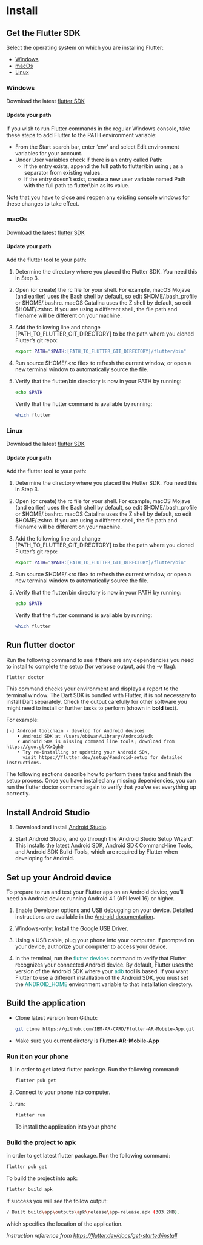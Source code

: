# Install  

## Get the Flutter SDK  

Select the operating system on which you are installing Flutter:

+ [Windows](#windows)
+ [macOs](#macos)
+ [Linux](#linux)

### **Windows**

Download the latest [flutter SDK](https://flutter.dev/docs/development/tools/sdk/releases?tab=windows)

#### **Update your path**

If you wish to run Flutter commands in the regular Windows console, take these steps to add Flutter to the PATH environment variable:

+ From the Start search bar, enter ‘env’ and select Edit environment variables for your account.
+ Under User variables check if there is an entry called Path:
  + If the entry exists, append the full path to flutter\bin using ; as a separator from existing values.
  + If the entry doesn’t exist, create a new user variable named Path with the full path to flutter\bin as its value.
  
Note that you have to close and reopen any existing console windows for these changes to take effect.

### **macOs**

Download the latest [flutter SDK](https://flutter.dev/docs/development/tools/sdk/releases?tab=macos)

#### **Update your path**  

Add the flutter tool to your path:

1. Determine the directory where you placed the Flutter SDK. You need this in Step 3.
2. Open (or create) the rc file for your shell. For example, macOS Mojave (and earlier) uses the Bash shell by default, so edit $HOME/.bash_profile or $HOME/.bashrc. macOS Catalina uses the Z shell by default, so edit $HOME/.zshrc. If you are using a different shell, the file path and filename will be different on your machine.

3. Add the following line and change [PATH_TO_FLUTTER_GIT_DIRECTORY] to be the path where you cloned Flutter’s git repo:  

    ```bash
    export PATH="$PATH:[PATH_TO_FLUTTER_GIT_DIRECTORY]/flutter/bin"
    ```

4. Run source $HOME/.<rc file\> to refresh the current window, or open a new terminal window to automatically source the file.
5. Verify that the flutter/bin directory is now in your PATH by running:  

    ```bash
    echo $PATH
    ```

    Verify that the flutter command is available by running:

    ```bash
    which flutter
    ```

### **Linux**

Download the latest [flutter SDK](https://flutter.dev/docs/development/tools/sdk/releases?tab=linux)

#### **Update your path**

Add the flutter tool to your path:

1. Determine the directory where you placed the Flutter SDK. You need this in Step 3.
2. Open (or create) the rc file for your shell. For example, macOS Mojave (and earlier) uses the Bash shell by default, so edit $HOME/.bash_profile or $HOME/.bashrc. macOS Catalina uses the Z shell by default, so edit $HOME/.zshrc. If you are using a different shell, the file path and filename will be different on your machine.

3. Add the following line and change [PATH_TO_FLUTTER_GIT_DIRECTORY] to be the path where you cloned Flutter’s git repo:  

    ```bash
    export PATH="$PATH:[PATH_TO_FLUTTER_GIT_DIRECTORY]/flutter/bin"
    ```

4. Run source $HOME/.<rc file\> to refresh the current window, or open a new terminal window to automatically source the file.
5. Verify that the flutter/bin directory is now in your PATH by running:  

    ```bash
    echo $PATH
    ```

    Verify that the flutter command is available by running:

    ```bash
    which flutter
    ```

## **Run flutter doctor**

Run the following command to see if there are any dependencies you need to install to complete the setup (for verbose output, add the -v flag):

```bash
flutter doctor
```

This command checks your environment and displays a report to the terminal window. The Dart SDK is bundled with Flutter; it is not necessary to install Dart separately. Check the output carefully for other software you might need to install or further tasks to perform (shown in **bold** text).

For example:

```
[-] Android toolchain - develop for Android devices
    • Android SDK at /Users/obiwan/Library/Android/sdk
    ✗ Android SDK is missing command line tools; download from https://goo.gl/XxQghQ
    • Try re-installing or updating your Android SDK,
      visit https://flutter.dev/setup/#android-setup for detailed instructions.
```

The following sections describe how to perform these tasks and finish the setup process. Once you have installed any missing dependencies, you can run the flutter doctor command again to verify that you’ve set everything up correctly.

## Install Android Studio

1. Download and install [Android Studio](https://developer.android.com/studio).

2. Start Android Studio, and go through the ‘Android Studio Setup Wizard’. This installs the latest Android SDK, Android SDK Command-line Tools, and Android SDK Build-Tools, which are required by Flutter when developing for Android.

## Set up your Android device

To prepare to run and test your Flutter app on an Android device, you’ll need an Android device running Android 4.1 (API level 16) or higher.

1. Enable Developer options and USB debugging on your device. Detailed instructions are available in the [Android documentation](https://developer.android.com/studio/debug/dev-options).

2. Windows-only: Install the [Google USB Driver](https://developer.android.com/studio/run/win-usb).

3. Using a USB cable, plug your phone into your computer. If prompted on your device, authorize your computer to access your device.

4. In the terminal, run the <span style="color:#008f83">flutter devices</span> command to verify that Flutter recognizes your connected Android device. By default, Flutter uses the version of the Android SDK where your <span style="color:#008f83">adb</span> tool is based. If you want Flutter to use a different installation of the Android SDK, you must set the <span style="color:#008f83">ANDROID_HOME</span> environment variable to that installation directory.

## **Build the application**

+ Clone latest version from Github:

    ```bash
    git clone https://github.com/IBM-AR-CARD/Flutter-AR-Mobile-App.git
    ```

+ Make sure you current dirctory is **Flutter-AR-Mobile-App**

### Run it on your phone

1. in order to get latest flutter package. Run the following command:

    ```bash
    flutter pub get
    ```  

2. Connect to your phone into computer.

3. run:

    ```bash
    flutter run
    ```

    To install the application into your phone

### Build the project to apk

in order to get latest flutter package. Run the following command:

```bash
flutter pub get
```  

To build the project into apk:

```bash
flutter build apk
```  

if success you will see the follow output:

```bash
√ Built build\app\outputs\apk\release\app-release.apk (303.2MB).
```

which specifies the location of the application. 

*Instruction reference from <https://flutter.dev/docs/get-started/install>*

